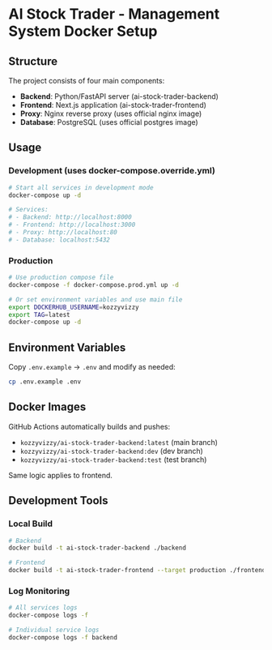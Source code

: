 # AI Stock Trader - Management System Docker Setup

## Structure

The project consists of four main components:

- **Backend**: Python/FastAPI server (ai-stock-trader-backend)
- **Frontend**: Next.js application (ai-stock-trader-frontend)
- **Proxy**: Nginx reverse proxy (uses official nginx image)
- **Database**: PostgreSQL (uses official postgres image)

## Usage

### Development (uses docker-compose.override.yml)

```bash
# Start all services in development mode
docker-compose up -d

# Services:
# - Backend: http://localhost:8000
# - Frontend: http://localhost:3000
# - Proxy: http://localhost:80
# - Database: localhost:5432
```

### Production

```bash
# Use production compose file
docker-compose -f docker-compose.prod.yml up -d

# Or set environment variables and use main file
export DOCKERHUB_USERNAME=kozzyvizzy
export TAG=latest
docker-compose up -d
```

## Environment Variables

Copy `.env.example` → `.env` and modify as needed:

```bash
cp .env.example .env
```

## Docker Images

GitHub Actions automatically builds and pushes:

- `kozzyvizzy/ai-stock-trader-backend:latest` (main branch)
- `kozzyvizzy/ai-stock-trader-backend:dev` (dev branch)
- `kozzyvizzy/ai-stock-trader-backend:test` (test branch)

Same logic applies to frontend.

## Development Tools

### Local Build

```bash
# Backend
docker build -t ai-stock-trader-backend ./backend

# Frontend
docker build -t ai-stock-trader-frontend --target production ./frontend
```

### Log Monitoring

```bash
# All services logs
docker-compose logs -f

# Individual service logs
docker-compose logs -f backend
```
